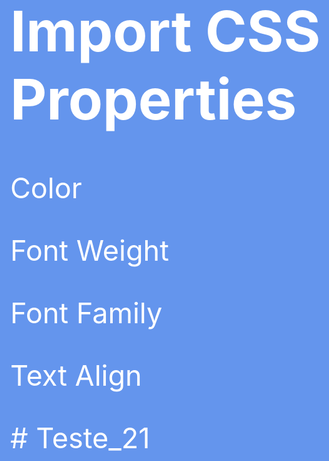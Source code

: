 <!DOCTYPE html>
<html lang="en">
<head>
    <meta charset="UTF-8">
    <meta name="viewport" content="width=device-width, initial-scale=1.0">
    <title>Document</title>
</head>
<style>
    body{
        background-color: cornflowerblue;
        color: white;
        font-size: 45px;
    }
</style>
<body>
        <h1>Import CSS Properties</h1>
        <p>Color</p>
        <p>Font Weight</p>
        <p>Font Family</p>
        <p>Text Align</p>
</body>
</html>
# Teste_21
